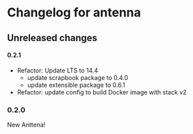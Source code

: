 # Changelog for antenna

## Unreleased changes

#### 0.2.1

- Refactor: Update LTS to 14.4
    - update scrapbook package to 0.4.0
    - update extensible package to 0.6.1
- Refactor: update config to build Docker image with stack v2

### 0.2.0

New Anttena!
